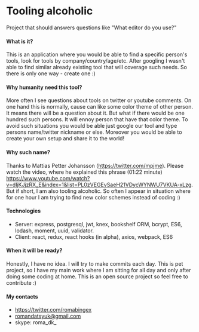 # Tooling alcoholic
Project that should answers questions like "What editor do you use?"

#### What is it?
This is an application where you would be able to find a specific person's tools, look for tools by company/country/age/etc. 
After googling I wasn't able to find similar already existing tool that will coverage such needs. So there is only one way - create one :)

#### Why humanity need this tool?
More often I see questions about tools on twitter or youtube comments. 
On one hand this is normally, cause can like some color theme of other person. 
It means there will be a question about it. But what if there would be one hundred such persons. 
It will ennoy person that have that color theme. To avoid such situations you would be able just google
our tool and type persons name/twitter nickname or else. 
Moreover you would be able to create your own setup and share it to the world!

#### Why such name?
Thanks to Mattias Petter Johansson (https://twitter.com/mpjme). Please watch the video, where he explained this phrase (01:22 minute)
https://www.youtube.com/watch?v=dIjKJjzRX_E&index=1&list=PL0zVEGEvSaeH21VDycWYNWU7VKUA-xLzg. 
But if short, I am also tooling alcoholic. 
So often I appear in situation where for one hour I am trying to find new color schemes instead of coding :)

#### Technologies
- Server: express, postgresql, jwt, knex, bookshelf ORM, bcrypt, ES6, lodash, moment, uuid, validator.
- Client: react, redux, react hooks (in alpha), axios, webpack, ES6

#### When it will be ready?
Honestly, I have no idea. I will try to make commits each day. 
This is pet project, so I have my main work where I am sitting for all day and only after doing some coding at home.
This is an open source project so feel free to contribute :)

#### My contacts
- https://twitter.com/romabingex
- romandatsyuk@gmail.com
- skype: roma_dk_
